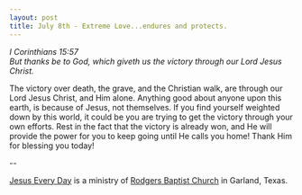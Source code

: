 ```yaml
---
layout: post
title: July 8th - Extreme Love...endures and protects.
---
```


_I Corinthians 15:57  
But thanks be to God, which giveth us the victory through our Lord
Jesus Christ._

The victory over death, the grave, and the Christian walk, are
through our Lord Jesus Christ, and Him alone. Anything good about
anyone upon this earth, is because of Jesus, not themselves. If you
find yourself weighted down by this world, it could be you are trying
to get the victory through your own efforts. Rest in the fact that the
victory is already won, and He will provide the power for you to keep
going until He calls you home! Thank Him for blessing you today!

 --

<a href=http://jesuseveryday.net>Jesus Every Day</a> is a ministry of <a href=http://rodgersbaptist.net>Rodgers Baptist Church</a> in Garland, Texas.
